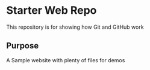 # Starter Web Repo

This repository is for showing how Git and GitHub work

## Purpose

A Sample website with plenty of files for demos
